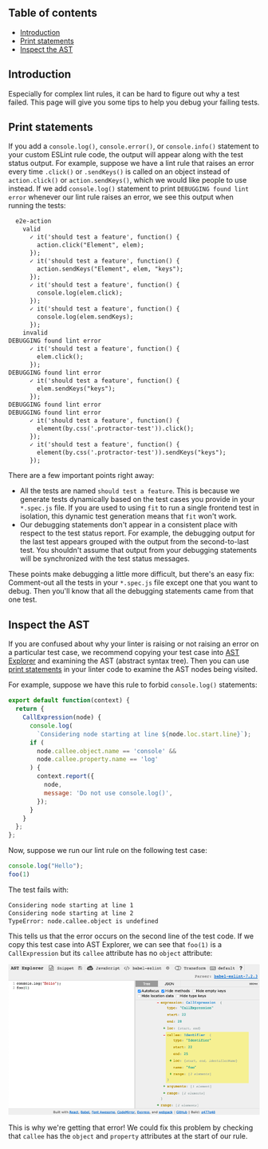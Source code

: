 ## Table of contents

* [Introduction](#introduction)
* [Print statements](#print-statements)
* [Inspect the AST](#inspect-the-ast)

## Introduction

Especially for complex lint rules, it can be hard to figure out why a test failed. This page will give you some tips to help you debug your failing tests.

## Print statements

If you add a `console.log()`, `console.error()`, or `console.info()` statement to your custom ESLint rule code, the output will appear along with the test status output. For example, suppose we have a lint rule that raises an error every time `.click()` or `.sendKeys()` is called on an object instead of `action.click()` or `action.sendKeys()`, which we would like people to use instead. If we add `console.log()` statement to print `DEBUGGING found lint error` whenever our lint rule raises an error, we see this output when running the tests:

```text
  e2e-action
    valid
      ✓ it('should test a feature', function() {
        action.click("Element", elem);
      });
      ✓ it('should test a feature', function() {
        action.sendKeys("Element", elem, "keys");
      });
      ✓ it('should test a feature', function() {
        console.log(elem.click);
      });
      ✓ it('should test a feature', function() {
        console.log(elem.sendKeys);
      });
    invalid
DEBUGGING found lint error
      ✓ it('should test a feature', function() {
        elem.click();
      });
DEBUGGING found lint error
      ✓ it('should test a feature', function() {
        elem.sendKeys("keys");
      });
DEBUGGING found lint error
DEBUGGING found lint error
      ✓ it('should test a feature', function() {
        element(by.css('.protractor-test')).click();
      });
      ✓ it('should test a feature', function() {
        element(by.css('.protractor-test')).sendKeys("keys");
      });
```

There are a few important points right away:

* All the tests are named `should test a feature`. This is because we generate tests dynamically based on the test cases you provide in your `*.spec.js` file. If you are used to using `fit` to run a single frontend test in isolation, this dynamic test generation means that `fit` won't work.
* Our debugging statements don't appear in a consistent place with respect to the test status report. For example, the debugging output for the last test appears grouped with the output from the second-to-last test. You shouldn't assume that output from your debugging statements will be synchronized with the test status messages.

These points make debugging a little more difficult, but there's an easy fix: Comment-out all the tests in your `*.spec.js` file except one that you want to debug. Then you'll know that all the debugging statements came from that one test.

## Inspect the AST

If you are confused about why your linter is raising or not raising an error on a particular test case, we recommend copying your test case into [AST Explorer](https://astexplorer.net) and examining the AST (abstract syntax tree). Then you can use [print statements](#print-statements) in your linter code to examine the AST nodes being visited.

For example, suppose we have this rule to forbid `console.log()` statements:

```js
export default function(context) {
  return {
    CallExpression(node) {
      console.log(
        `Considering node starting at line ${node.loc.start.line}`);
      if (
        node.callee.object.name == 'console' &&
        node.callee.property.name == 'log'
      ) {
        context.report({
          node,
          message: 'Do not use console.log()',
        });
      }
    }
  };
};
```

Now, suppose we run our lint rule on the following test case:

```js
console.log("Hello");
foo(1)
```

The test fails with:

```text
Considering node starting at line 1
Considering node starting at line 2
TypeError: node.callee.object is undefined
```

This tells us that the error occurs on the second line of the test code. If we copy this test case into AST Explorer, we can see that `foo(1)` is a `CallExpression` but its `callee` attribute has no `object` attribute:

![Screenshot of AST Explorer with test case and AST.](images/debugCustomESLintChecks.png)

This is why we're getting that error! We could fix this problem by checking that `callee` has the `object` and `property` attributes at the start of our rule.
